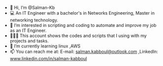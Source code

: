 - 👋 Hi, I’m @Salman-Kb
- 💻 An IT Engineer with a bachelor's in Networks Engineering, Master in networking technology.
- 👀 I’m interested in scripting and coding to automate and improve my job as an IT Engineer.
- 🧑🏻‍💻 This account shows the codes and scripts that I using with my projects and tasks.
- 🌱 I’m currently learning linux ,AWS
- 📫 You can reach me at: E-mail:	salman.kabboul@outlook.com ,LinkedIn: www.linkedin.com/in/salman-kabboul


<!---
Salman-Kb/Salman-Kb is a ✨ special ✨ repository because its `README.md` (this file) appears on your GitHub profile.
You can click the Preview link to take a look at your changes.
--->
